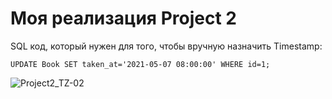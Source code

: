 # Моя реализация Project 2

SQL код, который нужен для того, чтобы вручную назначить Timestamp:
```
UPDATE Book SET taken_at='2021-05-07 08:00:00' WHERE id=1;
```

![Project2_TZ-02](https://user-images.githubusercontent.com/101993583/235651246-ef1561c8-6c7e-4573-a0f3-43bcaca6d5f3.png)

